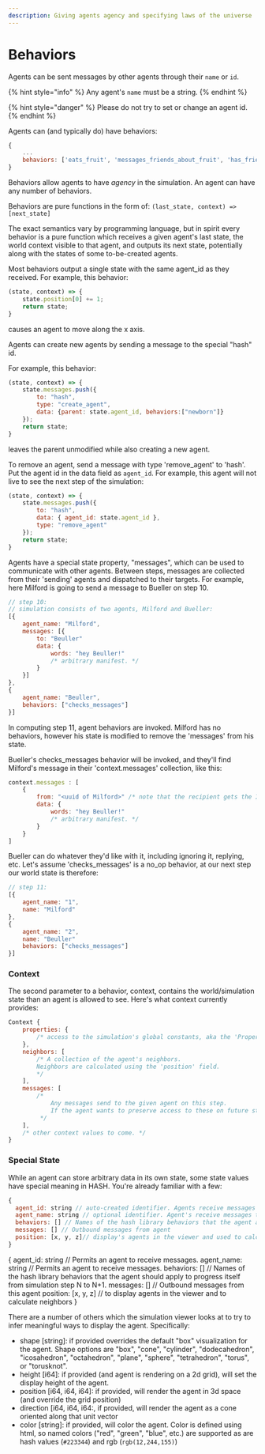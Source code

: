 ```yaml
---
description: Giving agents agency and specifying laws of the universe
---
```


# Behaviors

Agents can be sent messages by other agents through their `name` or `id`.

{% hint style="info" %}
Any agent's `name` must be a string.
{% endhint %}

{% hint style="danger" %}
Please do not try to set or change an agent id. 
{% endhint %}

Agents can \(and typically do\) have behaviors:

```javascript
{
    ...
    behaviors: ['eats_fruit', 'messages_friends_about_fruit', 'has_friends']
}
```

Behaviors allow agents to have _agency_ in the simulation. An agent can have any number of behaviors.

Behaviors are pure functions in the form of: `(last_state, context) => [next_state]`

The exact semantics vary by programming language, but in spirit every behavior is a pure function which receives a given agent's last state, the world context visible to that agent, and outputs its next state, potentially along with the states of some to-be-created agents.

Most behaviors output a single state with the same agent\_id as they received. For example, this behavior:

```javascript
(state, context) => {
    state.position[0] += 1;
    return state;
}
```

causes an agent to move along the x axis.

Agents can create new agents by sending a message to the special "hash" id.

For example, this behavior:

```javascript
(state, context) => {
    state.messages.push({
        to: "hash",
        type: "create_agent",
        data: {parent: state.agent_id, behaviors:["newborn"]}
    });
    return state;
}
```

leaves the parent unmodified while also creating a new agent.

To remove an agent, send a message with type 'remove\_agent' to 'hash'. Put the agent id in the data field as `agent_id`. For example, this agent will not live to see the next step of the simulation:

```javascript
(state, context) => {
    state.messages.push({
        to: "hash",
        data: { agent_id: state.agent_id },
        type: "remove_agent"
    });
    return state;
}
```

Agents have a special state property, "messages", which can be used to communicate with other agents. Between steps, messages are collected from their 'sending' agents and dispatched to their targets. For example, here Milford is going to send a message to Bueller on step 10.

```javascript
// step 10:
// simulation consists of two agents, Milford and Bueller:
[{
    agent_name: "Milford",
    messages: [{
        to: "Beuller"
        data: {
            words: "hey Beuller!"
            /* arbitrary manifest. */
        }
    }]
},
{
    agent_name: "Beuller",
    behaviors: ["checks_messages"]
}]
```

In computing step 11, agent behaviors are invoked. Milford has no behaviors, however his state is modified to remove the 'messages' from his state.

Bueller's checks\_messages behavior will be invoked, and they'll find Milford's message in their 'context.messages' collection, like this:

```javascript
context.messages : [
    {
        from: "<uuid of Milford>" /* note that the recipient gets the ID of the sender, so they can reply or store the sender's information, if they wish. */
        data: {
            words: "hey Beuller!"
            /* arbitrary manifest. */
        }
    }
]
```

Bueller can do whatever they'd like with it, including ignoring it, replying, etc. Let's assume 'checks\_messages' is a no\_op behavior, at our next step our world state is therefore:

```javascript
// step 11:
[{
    agent_name: "1",
    name: "Milford"
},
{
    agent_name: "2",
    name: "Beuller"
    behaviors: ["checks_messages"]
}]
```

### Context

The second parameter to a behavior, context, contains the world/simulation state than an agent is allowed to see. Here's what context currently provides:

```javascript
Context {
    properties: {
        /* access to the simulation's global constants, aka the 'Properties' tab. */
    },
    neighbors: [
        /* A collection of the agent's neighbors.
        Neighbors are calculated using the 'position' field.
        */
    ],
    messages: [
        /*  
            Any messages send to the given agent on this step.
            If the agent wants to preserve access to these on future steps, they'll need to store them in their own state.
         */
    ],
    /* other context values to come. */
}
```

### Special State

While an agent can store arbitrary data in its own state, some state values have special meaning in HASH. You're already familiar with a few:

```javascript
{ 
  agent_id: string // auto-created identifier. Agents receive messages to their ID.
  agent_name: string // optional identifier. Agent's receive messages to their name. 
  behaviors: [] // Names of the hash library behaviors that the agent apply to advance their state every simulation step N to N+1. 
  messages: [] // Outbound messages from agent 
  position: [x, y, z]// display's agents in the viewer and used to calculate neighbors 
}
```

 { agent\_id: string // Permits an agent to receive messages. agent\_name: string // Permits an agent to receive messages. behaviors: \[\] // Names of the hash library behaviors that the agent should apply to progress itself from simulation step N to N+1. messages: \[\] // Outbound messages from this agent position: \[x, y, z\] // to display agents in the viewer and to calculate neighbors }

There are a number of others which the simulation viewer looks at to try to infer meaningful ways to display the agent. Specifically:

* shape \[string\]: if provided overrides the default "box" visualization for the agent. Shape options are "box", "cone", "cylinder", "dodecahedron", "icosahedron", "octahedron", "plane", "sphere", "tetrahedron", "torus", or "torusknot".
* height \[i64\]: if provided \(and agent is rendering on a 2d grid\), will set the display height of the agent.
* position \[i64, i64, i64\]: if provided, will render the agent in 3d space \(and override the grid position\)
* direction \[i64, i64, i64:, if provided, will render the agent as a cone oriented along that unit vector
* color \[string\]: if provided, will color the agent.  Color is defined using html, so named colors \("red", "green", "blue", etc.\) are supported as are hash values \(`#223344`\) and rgb \(`rgb(12,244,155)`\)

